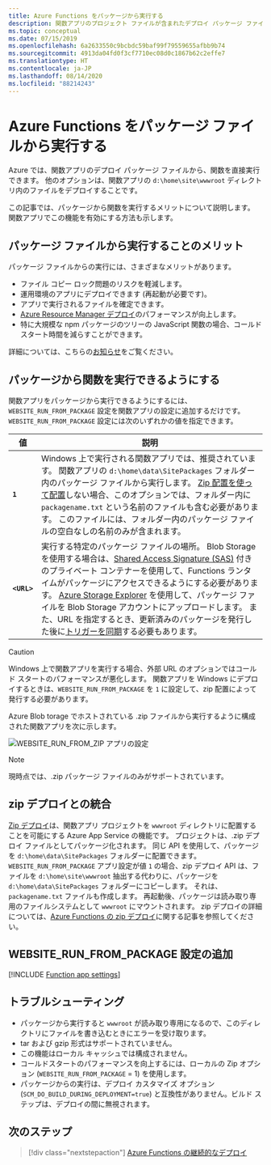 ```yaml
---
title: Azure Functions をパッケージから実行する
description: 関数アプリのプロジェクト ファイルが含まれたデプロイ パッケージ ファイルをマウントすることで、Azure Functions ランタイムで関数を実行します。
ms.topic: conceptual
ms.date: 07/15/2019
ms.openlocfilehash: 6a2633550c9bcbdc59baf99f79559655afbb9b74
ms.sourcegitcommit: 4913da04fd0f3cf7710ec08d0c1867b62c2effe7
ms.translationtype: HT
ms.contentlocale: ja-JP
ms.lasthandoff: 08/14/2020
ms.locfileid: "88214243"
---
```

# <a name="run-your-azure-functions-from-a-package-file"></a>Azure Functions をパッケージ ファイルから実行する

Azure では、関数アプリのデプロイ パッケージ ファイルから、関数を直接実行できます。 他のオプションは、関数アプリの `d:\home\site\wwwroot` ディレクトリ内のファイルをデプロイすることです。

この記事では、パッケージから関数を実行するメリットについて説明します。 関数アプリでこの機能を有効にする方法も示します。

## <a name="benefits-of-running-from-a-package-file"></a>パッケージ ファイルから実行することのメリット
  
パッケージ ファイルからの実行には、さまざまなメリットがあります。

+ ファイル コピー ロック問題のリスクを軽減します。
+ 運用環境のアプリにデプロイできます (再起動が必要です)。
+ アプリで実行されるファイルを確定できます。
+ [Azure Resource Manager デプロイ](functions-infrastructure-as-code.md)のパフォーマンスが向上します。
+ 特に大規模な npm パッケージのツリーの JavaScript 関数の場合、コールド スタート時間を減らすことができます。

詳細については、こちらの[お知らせ](https://github.com/Azure/app-service-announcements/issues/84)をご覧ください。

## <a name="enabling-functions-to-run-from-a-package"></a>パッケージから関数を実行できるようにする

関数アプリをパッケージから実行できるようにするには、`WEBSITE_RUN_FROM_PACKAGE` 設定を関数アプリの設定に追加するだけです。 `WEBSITE_RUN_FROM_PACKAGE` 設定には次のいずれかの値を指定できます。

| 値  | 説明  |
|---------|---------|
| **`1`**  | Windows 上で実行される関数アプリでは、推奨されています。 関数アプリの `d:\home\data\SitePackages` フォルダー内のパッケージ ファイルから実行します。 [Zip 配置を使って配置](#integration-with-zip-deployment)しない場合、このオプションでは、フォルダー内に `packagename.txt` という名前のファイルも含む必要があります。 このファイルには、フォルダー内のパッケージ ファイルの空白なしの名前のみが含まれます。 |
|**`<URL>`**  | 実行する特定のパッケージ ファイルの場所。 Blob Storage を使用する場合は、[Shared Access Signature (SAS)](../vs-azure-tools-storage-manage-with-storage-explorer.md#generate-a-sas-in-storage-explorer) 付きのプライベート コンテナーを使用して、Functions ランタイムがパッケージにアクセスできるようにする必要があります。 [Azure Storage Explorer](../vs-azure-tools-storage-manage-with-storage-explorer.md) を使用して、パッケージ ファイルを Blob Storage アカウントにアップロードします。 また、URL を指定するとき、更新済みのパッケージを発行した後に[トリガーを同期](functions-deployment-technologies.md#trigger-syncing)する必要もあります。 |

> [!CAUTION]
> Windows 上で関数アプリを実行する場合、外部 URL のオプションではコールド スタートのパフォーマンスが悪化します。 関数アプリを Windows にデプロイするときは、`WEBSITE_RUN_FROM_PACKAGE` を `1` に設定して、zip 配置によって発行する必要があります。

Azure Blob torage でホストされている .zip ファイルから実行するように構成された関数アプリを次に示します。

![WEBSITE_RUN_FROM_ZIP アプリの設定](./media/run-functions-from-deployment-package/run-from-zip-app-setting-portal.png)

> [!NOTE]
> 現時点では、.zip パッケージ ファイルのみがサポートされています。

## <a name="integration-with-zip-deployment"></a>zip デプロイとの統合

[Zip デプロイ][Zip deployment for Azure Functions]は、関数アプリ プロジェクトを `wwwroot` ディレクトリに配置することを可能にする Azure App Service の機能です。 プロジェクトは、.zip デプロイ ファイルとしてパッケージ化されます。 同じ API を使用して、パッケージを `d:\home\data\SitePackages` フォルダーに配置できます。 `WEBSITE_RUN_FROM_PACKAGE` アプリ設定が値 `1` の場合、zip デプロイ API は、ファイルを `d:\home\site\wwwroot` 抽出する代わりに、パッケージを `d:\home\data\SitePackages` フォルダーにコピーします。 それは、`packagename.txt` ファイルも作成します。 再起動後、パッケージは読み取り専用のファイルシステムとして `wwwroot` にマウントされます。 zip デプロイの詳細については、[Azure Functions の zip デプロイ](deployment-zip-push.md)に関する記事を参照してください。

## <a name="adding-the-website_run_from_package-setting"></a>WEBSITE_RUN_FROM_PACKAGE 設定の追加

[!INCLUDE [Function app settings](../../includes/functions-app-settings.md)]


## <a name="troubleshooting"></a>トラブルシューティング

- パッケージから実行すると `wwwroot` が読み取り専用になるので、このディレクトリにファイルを書き込むときにエラーを受け取ります。
- tar および gzip 形式はサポートされていません。
- この機能はローカル キャッシュでは構成されません。
- コールドスタートのパフォーマンスを向上するには、ローカルの Zip オプション (`WEBSITE_RUN_FROM_PACKAGE` = 1) を使用します。
- パッケージからの実行は、デプロイ カスタマイズ オプション (`SCM_DO_BUILD_DURING_DEPLOYMENT=true`) と互換性がありません。ビルド ステップは、デプロイの間に無視されます。

## <a name="next-steps"></a>次のステップ

> [!div class="nextstepaction"]
> [Azure Functions の継続的なデプロイ](functions-continuous-deployment.md)

[Zip deployment for Azure Functions]: deployment-zip-push.md
